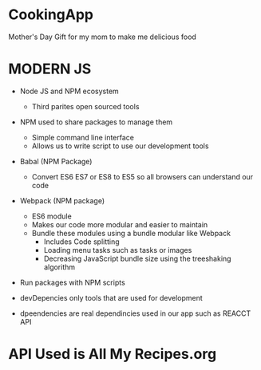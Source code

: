 # CookingApp
Mother's Day Gift for my mom to make me delicious food

# MODERN JS
- Node JS and NPM ecosystem
    - Third parites open sourced tools
- NPM used to share packages to manage them
    - Simple command line interface
    - Allows us to write script to use our development tools
- Babal (NPM Package)
    - Convert ES6 ES7 or ES8 to ES5 so all browsers can understand our code
- Webpack (NPM package)
    - ES6 module
    - Makes our code more modular and easier to maintain
    - Bundle these modules using a bundle modular like Webpack
        - Includes Code splitting
        - Loading menu tasks such as tasks or images
        - Decreasing JavaScript bundle size using the treeshaking algorithm
- Run packages with NPM scripts

- devDepencies only tools that are used for development
- dpeendencies are real dependincies used in our app such as REACCT API
# API Used is All My Recipes.org